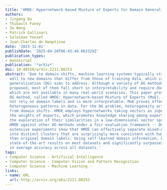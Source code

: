 ```yaml
---
title: 'HMOE: Hypernetwork-based Mixture of Experts for Domain Generalization'
authors:
- Jingang Qu
- Thibault Faney
- Ze Wang
- Patrick Gallinari
- Soleiman Yousef
- Jean-Charles de Hemptinne
date: '2023-11-01'
publishDate: '2025-04-20T06:43:49.062329Z'
publication_types:
- manuscript
publication: '*arXiv*'
doi: 10.48550/arXiv.2211.08253
abstract: 'Due to domain shifts, machine learning systems typically struggle to generalize
  well to new domains that differ from those of training data, which is what domain
  generalization (DG) aims to address. Although a variety of DG methods have been
  proposed, most of them fall short in interpretability and require domain labels,
  which are not available in many real-world scenarios. This paper presents a novel
  DG method, called HMOE: Hypernetwork-based Mixture of Experts (MoE), which does
  not rely on domain labels and is more interpretable. MoE proves effective in identifying
  heterogeneous patterns in data. For the DG problem, heterogeneity arises exactly
  from domain shifts. HMOE employs hypernetworks taking vectors as input to generate
  the weights of experts, which promotes knowledge sharing among experts and enables
  the exploration of their similarities in a low-dimensional vector space. We benchmark
  HMOE against other DG methods under a fair evaluation framework -- DomainBed. Our
  extensive experiments show that HMOE can effectively separate mixed-domain data
  into distinct clusters that are surprisingly more consistent with human intuition
  than original domain labels. Using self-learned domain information, HMOE achieves
  state-of-the-art results on most datasets and significantly surpasses other DG methods
  in average accuracy across all datasets.'
tags:
- Computer Science - Artificial Intelligence
- Computer Science - Computer Vision and Pattern Recognition
- Computer Science - Machine Learning
links:
- name: URL
  url: http://arxiv.org/abs/2211.08253
---
```

